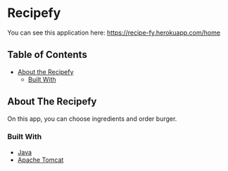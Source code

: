 # Recipefy
You can see this application here:  https://recipe-fy.herokuapp.com/home

## Table of Contents

* [About the Recipefy](#about-the-recipefy)
  * [Built With](#built-with) 

## About The Recipefy
On this app, you can choose ingredients and order burger.  

### Built With
* [Java](https://www.oracle.com/java/)
* [Apache Tomcat](http://tomcat.apache.org/)
